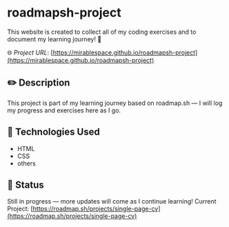 # roadmapsh-project

This website is created to collect all of my coding exercises and to document my learning journey! 🚀

🌐 *Project URL*: [https://mirablespace.github.io/roadmapsh-project](https://mirablespace.github.io/roadmapsh-project)

## ✏️ Description

This project is part of my learning journey based on roadmap.sh — I will log my progress and exercises here as I go.

## 📁 Technologies Used

- HTML
- CSS
- others

## 📌 Status

Still in progress — more updates will come as I continue learning!
Current Project: [https://roadmap.sh/projects/single-page-cv](https://roadmap.sh/projects/single-page-cv)
